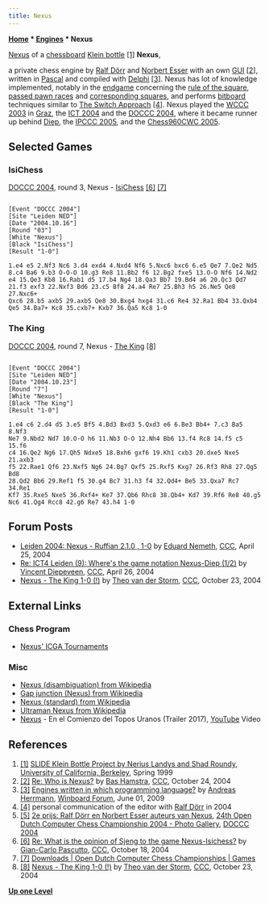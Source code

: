 ```yaml
---
title: Nexus
---
```

**[Home](Home "Home") \* [Engines](Engines "Engines") \* Nexus**



 [](https://people.eecs.berkeley.edu/~ug/slide/gallery/kleinbottle/) [Nexus](https://en.wikipedia.org/wiki/Nexus) of a [chessboard](Chessboard "Chessboard") [Klein bottle](https://en.wikipedia.org/wiki/Klein_bottle) <a id="cite-note-1" href="#cite-ref-1">[1]</a> 
**Nexus**,  

a private chess engine by [Ralf Dörr](Ralf_D%C3%B6rr "Ralf Dörr") and [Norbert Esser](Norbert_Esser "Norbert Esser") with an own [GUI](GUI "GUI")
<a id="cite-note-2" href="#cite-ref-2">[2]</a>, written in [Pascal](Pascal "Pascal") and compiled with [Delphi](Delphi "Delphi") <a id="cite-note-3" href="#cite-ref-3">[3]</a>. 
Nexus has lot of knowledge implemented, notably in the [endgame](Endgame "Endgame") concerning the [rule of the square](Rule_of_the_Square "Rule of the Square"), [passed pawn races](Pawn_Race "Pawn Race") and [corresponding squares](Corresponding_Squares "Corresponding Squares"), and performs [bitboard](Bitboards "Bitboards") techniques similar to [The Switch Approach](The_Switch_Approach "The Switch Approach") <a id="cite-note-4" href="#cite-ref-4">[4]</a>.
Nexus played the [WCCC 2003](WCCC_2003 "WCCC 2003") in [Graz](https://en.wikipedia.org/wiki/Graz), the [ICT 2004](ICT_2004 "ICT 2004") and the [DOCCC 2004](DOCCC_2004 "DOCCC 2004"), where it became runner up behind [Diep](Diep "Diep"), the [IPCCC 2005](IPCCC_2005 "IPCCC 2005"), and the [Chess960CWC 2005](Chess960CWC_2005 "Chess960CWC 2005"). 



## Selected Games


### IsiChess


[DOCCC 2004](DOCCC_2004 "DOCCC 2004"), round 3, Nexus - [IsiChess](IsiChess "IsiChess") <a id="cite-note-6" href="#cite-ref-6">[6]</a> <a id="cite-note-7" href="#cite-ref-7">[7]</a>




```

[Event "DOCCC 2004"]
[Site "Leiden NED"]
[Date "2004.10.16"]
[Round "03"]
[White "Nexus"]
[Black "IsiChess"]
[Result "1-0"]

1.e4 e5 2.Nf3 Nc6 3.d4 exd4 4.Nxd4 Nf6 5.Nxc6 bxc6 6.e5 Qe7 7.Qe2 Nd5
8.c4 Ba6 9.b3 O-O-O 10.g3 Re8 11.Bb2 f6 12.Bg2 fxe5 13.O-O Nf6 14.Nd2 
e4 15.Qe3 Kb8 16.Rab1 d5 17.b4 Ng4 18.Qa3 Bb7 19.Bd4 a6 20.Qc3 Qd7 
21.f3 exf3 22.Nxf3 Bd6 23.c5 Bf8 24.a4 Re7 25.Bh3 h5 26.Ne5 Qe8 27.Nxc6+ 
Qxc6 28.b5 axb5 29.axb5 Qe8 30.Bxg4 hxg4 31.c6 Re4 32.Ra1 Bb4 33.Qxb4 
Qe5 34.Ba7+ Kc8 35.cxb7+ Kxb7 36.Qa5 Kc8 1-0

```

### The King


[DOCCC 2004](DOCCC_2004 "DOCCC 2004"), round 7, Nexus - [The King](The_King "The King") <a id="cite-note-8" href="#cite-ref-8">[8]</a>




```

[Event "DOCCC 2004"]
[Site "Leiden NED"]
[Date "2004.10.23"]
[Round "7"]
[White "Nexus"]
[Black "The King"]
[Result "1-0"]

1.e4 c6 2.d4 d5 3.e5 Bf5 4.Bd3 Bxd3 5.Qxd3 e6 6.Be3 Bb4+ 7.c3 Ba5 8.Nf3
Ne7 9.Nbd2 Nd7 10.O-O h6 11.Nb3 O-O 12.Nh4 Bb6 13.f4 Rc8 14.f5 c5 15.f6
c4 16.Qe2 Ng6 17.Qh5 Ndxe5 18.Bxh6 gxf6 19.Kh1 cxb3 20.dxe5 Nxe5 21.axb3
f5 22.Rae1 Qf6 23.Nxf5 Ng6 24.Bg7 Qxf5 25.Rxf5 Kxg7 26.Rf3 Rh8 27.Qg5 Bd8
28.Qd2 Bb6 29.Ref1 f5 30.g4 Bc7 31.h3 f4 32.Qd4+ Be5 33.Qxa7 Rc7 34.Re1
Kf7 35.Rxe5 Nxe5 36.Rxf4+ Ke7 37.Qb6 Rhc8 38.Qb4+ Kd7 39.Rf6 Re8 40.g5
Nc6 41.Qg4 Rcc8 42.g6 Re7 43.h4 1-0

```

## Forum Posts


* [Leiden 2004: Nexus - Ruffian 2.1.0 , 1-0](https://www.stmintz.com/ccc/index.php?id=361618) by [Eduard Nemeth](index.php?title=Eduard_Nemeth&action=edit&redlink=1 "Eduard Nemeth (page does not exist)"), [CCC](CCC "CCC"), April 25, 2004
* [Re: ICT4 Leiden (9): Where's the game notation Nexus-Diep (1/2)](https://www.stmintz.com/ccc/index.php?id=361782) by [Vincent Diepeveen](Vincent_Diepeveen "Vincent Diepeveen"), [CCC](CCC "CCC"), April 26, 2004
* [Nexus - The King 1-0 (!)](https://www.stmintz.com/ccc/index.php?id=392894) by [Theo van der Storm](Theo_van_der_Storm "Theo van der Storm"), [CCC](CCC "CCC"), October 23, 2004


## External Links


### Chess Program


* [Nexus' ICGA Tournaments](https://www.game-ai-forum.org/icga-tournaments/program.php?id=121)


### Misc


* [Nexus (disambiguation) from Wikipedia](https://en.wikipedia.org/wiki/Nexus)
* [Gap junction (Nexus) from Wikipedia](https://en.wikipedia.org/wiki/Gap_junction)
* [Nexus (standard) from Wikipedia](https://en.wikipedia.org/wiki/Nexus_(standard))
* [Ultraman Nexus from Wikipedia](https://en.wikipedia.org/wiki/Ultraman_Nexus)
* [Nexus](https://en.wikipedia.org/wiki/Nexus_(Argentine_band)) - En el Comienzo del Topos Uranos (Trailer 2017), [YouTube](https://en.wikipedia.org/wiki/YouTube) Video


 
## References


1. <a id="cite-ref-1" href="#cite-note-1">[1]</a> [SLIDE Klein Bottle Project by Nerius Landys and Shad Roundy](https://people.eecs.berkeley.edu/~ug/slide/gallery/kleinbottle/), [University of California, Berkeley](University_of_California,_Berkeley "University of California, Berkeley"), Spring 1999
2. <a id="cite-ref-2" href="#cite-note-2">[2]</a> [Re: Who is Nexus?](https://www.stmintz.com/ccc/index.php?id=393098) by [Bas Hamstra](Bas_Hamstra "Bas Hamstra"), [CCC](CCC "CCC"), October 24, 2004
3. <a id="cite-ref-3" href="#cite-note-3">[3]</a> [Engines written in which programming language?](http://www.open-aurec.com/wbforum/viewtopic.php?f=4&t=50192&p=190061) by [Andreas Herrmann](Andreas_Herrmann "Andreas Herrmann"), [Winboard Forum](Computer_Chess_Forums "Computer Chess Forums"), June 01, 2009
4. <a id="cite-ref-4" href="#cite-note-4">[4]</a> personal communication of the editor with [Ralf Dörr](Ralf_D%C3%B6rr "Ralf Dörr") in 2004
5. <a id="cite-ref-5" href="#cite-note-5">[5]</a> [2e prijs: Ralf Dörr en Norbert Esser auteurs van Nexus](https://old.csvn.nl/pics2004/nexus02.jpg), [24th Open Dutch Computer Chess Championship 2004 - Photo Gallery](http://old.csvn.nl/gallery21.html), [DOCCC 2004](DOCCC_2004 "DOCCC 2004")
6. <a id="cite-ref-6" href="#cite-note-6">[6]</a> [Re: What is the opinion of Sjeng to the game Nexus-Isichess?](https://www.stmintz.com/ccc/index.php?id=392127) by [Gian-Carlo Pascutto](Gian-Carlo_Pascutto "Gian-Carlo Pascutto"), [CCC](CCC "CCC"), October 18, 2004
7. <a id="cite-ref-7" href="#cite-note-7">[7]</a> [Downloads | Open Dutch Computer Chess Championships | Games](http://www.csvn.nl/index.php?option=com_docman&task=cat_view&gid=37&Itemid=26&lang=en&limitstart=5)
8. <a id="cite-ref-8" href="#cite-note-8">[8]</a> [Nexus - The King 1-0 (!)](https://www.stmintz.com/ccc/index.php?id=392894) by [Theo van der Storm](Theo_van_der_Storm "Theo van der Storm"), [CCC](CCC "CCC"), October 23, 2004

**[Up one Level](Engines "Engines")**







 
